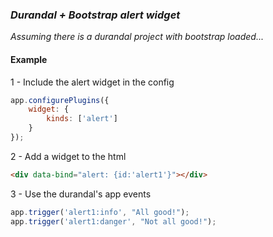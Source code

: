 ### _Durandal + Bootstrap alert widget_

_Assuming there is a durandal project with bootstrap loaded..._

#### Example
1 - Include the alert widget in the config
```js
app.configurePlugins({
    widget: {
        kinds: ['alert']
    }
});
```
2 - Add a widget to the html
```html
<div data-bind="alert: {id:'alert1'}"></div>
```
3 - Use the durandal's app events
```js
app.trigger('alert1:info', "All good!");
app.trigger('alert1:danger', "Not all good!");
```
